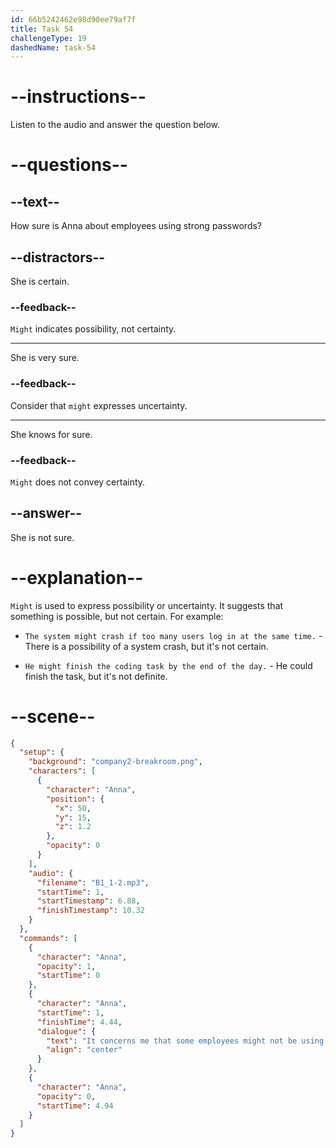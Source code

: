```yaml
---
id: 66b5242462e98d90ee79af7f
title: Task 54
challengeType: 19
dashedName: task-54
---
```


<!--
AUDIO REFERENCE:
Anna: It concerns me that some employees might not be using strong passwords.
-->

# --instructions--

Listen to the audio and answer the question below.

# --questions--

## --text--

How sure is Anna about employees using strong passwords?

## --distractors--

She is certain.

### --feedback--

`Might` indicates possibility, not certainty.

---

She is very sure.

### --feedback--

Consider that `might` expresses uncertainty.

---

She knows for sure.

### --feedback--

`Might` does not convey certainty.

## --answer--

She is not sure.

# --explanation--

`Might` is used to express possibility or uncertainty. It suggests that something is possible, but not certain. For example:

- `The system might crash if too many users log in at the same time.` - There is a possibility of a system crash, but it's not certain.

- `He might finish the coding task by the end of the day.` - He could finish the task, but it's not definite.

# --scene--

```json
{
  "setup": {
    "background": "company2-breakroom.png",
    "characters": [
      {
        "character": "Anna",
        "position": {
          "x": 50,
          "y": 15,
          "z": 1.2
        },
        "opacity": 0
      }
    ],
    "audio": {
      "filename": "B1_1-2.mp3",
      "startTime": 1,
      "startTimestamp": 6.88,
      "finishTimestamp": 10.32
    }
  },
  "commands": [
    {
      "character": "Anna",
      "opacity": 1,
      "startTime": 0
    },
    {
      "character": "Anna",
      "startTime": 1,
      "finishTime": 4.44,
      "dialogue": {
        "text": "It concerns me that some employees might not be using strong passwords.",
        "align": "center"
      }
    },
    {
      "character": "Anna",
      "opacity": 0,
      "startTime": 4.94
    }
  ]
}
```


